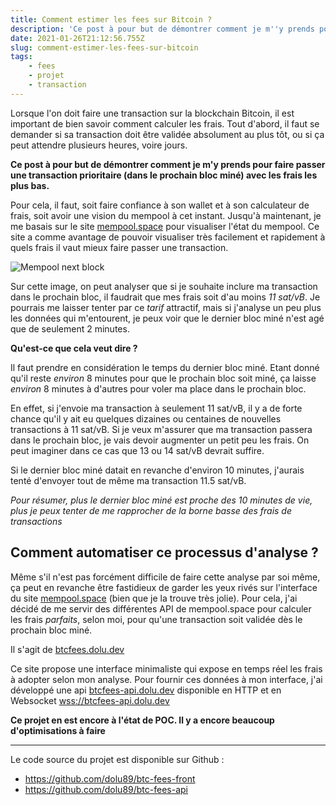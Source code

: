 ```yaml
---
title: Comment estimer les fees sur Bitcoin ?
description: 'Ce post à pour but de démontrer comment je m''y prends pour faire passer une transaction prioritaire (dans le prochain bloc miné) avec les frais les plus bas.'
date: 2021-01-26T21:12:56.755Z
slug: comment-estimer-les-fees-sur-bitcoin
tags:
    - fees
    - projet
    - transaction
---
```


Lorsque l'on doit faire une transaction sur la blockchain Bitcoin, il est important de bien savoir comment calculer les frais.
Tout d'abord, il faut se demander si sa transaction doit être validée absolument au plus tôt, ou si ça peut attendre plusieurs heures, voire jours.

**Ce post à pour but de démontrer comment je m'y prends pour faire passer une transaction prioritaire (dans le prochain bloc miné) avec les frais les plus bas.**

Pour cela, il faut, soit faire confiance à son wallet et à son calculateur de frais, soit avoir une vision du mempool à cet instant.
Jusqu'à maintenant, je me basais sur le site [mempool.space](https://mempool.space) pour visualiser l'état du mempool. Ce site a comme avantage de pouvoir visualiser très facilement et rapidement à quels frais il vaut mieux faire passer une transaction.

![Mempool next block](/calculer-frais-transaction-bitcoin/mempool.jpg)

Sur cette image, on peut analyser que si je souhaite inclure ma transaction dans le prochain bloc, il faudrait que mes frais soit d'au moins *11 sat/vB*.
Je pourrais me laisser tenter par ce *tarif* attractif, mais si j'analyse un peu plus les données qui m'entourent, je peux voir que le dernier bloc miné n'est agé que de seulement 2 minutes.

**Qu'est-ce que cela veut dire ?**

Il faut prendre en considération le temps du dernier bloc miné. Etant donné qu'il reste *environ* 8 minutes pour que le prochain bloc soit miné, ça laisse *environ* 8 minutes à d'autres pour voler ma place dans le prochain bloc.

En effet, si j'envoie ma transaction à seulement 11 sat/vB, il y a de forte chance qu'il y ait eu quelques dizaines ou centaines de nouvelles transactions à 11 sat/vB. Si je veux m'assurer que ma transaction passera dans le prochain bloc, je vais devoir augmenter un petit peu les frais. On peut imaginer dans ce cas que 13 ou 14 sat/vB devrait suffire.

Si le dernier bloc miné datait en revanche d'environ 10 minutes, j'aurais tenté d'envoyer tout de même ma transaction 11.5 sat/vB.

*Pour résumer, plus le dernier bloc miné est proche des 10 minutes de vie, plus je peux tenter de me rapprocher de la borne basse des frais de transactions*

## Comment automatiser ce processus d'analyse ?

Même s'il n'est pas forcément difficile de faire cette analyse par soi même, ça peut en revanche être fastidieux de garder les yeux rivés sur l'interface du site [mempool.space](https://mempool.space) (bien que je la trouve très jolie). Pour cela, j'ai décidé de me servir des différentes API de mempool.space pour calculer les frais *parfaits*, selon moi, pour qu'une transaction soit validée dès le prochain bloc miné.

Il s'agit de [btcfees.dolu.dev](https://btcfees.dolu.dev/)

Ce site propose une interface minimaliste qui expose en temps réel les frais à adopter selon mon analyse. Pour fournir ces données à mon interface, j'ai développé une api [btcfees-api.dolu.dev](https://btcfees-api.dolu.dev/) disponible en HTTP et en Websocket [wss://btcfees-api.dolu.dev](wss://btcfees-api.dolu.dev/)

**Ce projet en est encore à l'état de POC. Il y a encore beaucoup d'optimisations à faire**

---

Le code source du projet est disponible sur Github : 
- https://github.com/dolu89/btc-fees-front
- https://github.com/dolu89/btc-fees-api
